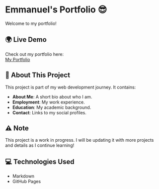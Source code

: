 # Emmanuel's Portfolio 😎

Welcome to my portfolio! 
## 🌍 Live Demo
Check out my portfolio here:  
[My Portfolio](https://emmanuel2020-bit.github.io/markdown-portfolio/)

## 📌 About This Project
This project is part of my web development journey. It contains:
- **About Me**: A short bio about who I am.
- **Employment**: My work experience.
- **Education**: My academic background.
- **Contact**: Links to my social profiles.
  

## ⚠️ Note
This project is a work in progress. I will be updating it with more projects and details as I continue learning!

## 💻 Technologies Used
- Markdown
- GitHub Pages


